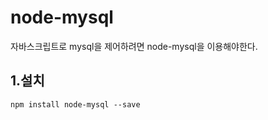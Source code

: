 # node-mysql
자바스크립트로 mysql을 제어하려면 node-mysql을 이용해야한다.

## 1.설치

```
npm install node-mysql --save
```